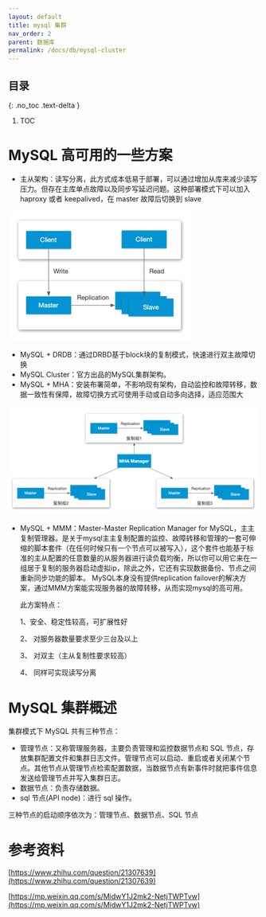 ```yaml
---
layout: default
title: mysql 集群
nav_order: 2
parent: 数据库
permalink: /docs/db/mysql-cluster
---
```


## 目录

{: .no_toc .text-delta }

1. TOC



# MySQL 高可用的一些方案

- 主从架构：读写分离，此方式成本低易于部署，可以通过增加从库来减少读写压力。但存在主库单点故障以及同步写延迟问题。这种部署模式下可以加入 haproxy 或者 keepalived，在 master 故障后切换到 slave

<img src="../../pics/image-20200628213440771.png" alt="image-20200628213440771" style="zoom:50%;" />

- MySQL + DRDB：通过DRBD基于block块的复制模式，快速进行双主故障切换
- MySQL Cluster：官方出品的MySQL集群架构。
- MySQL + MHA：安装布署简单，不影响现有架构，自动监控和故障转移，数据一致性有保障，故障切换方式可使用手动或自动多向选择，适应范围大

<img src="../../pics/image-20200628171839891.png" alt="image-20200628171839891" style="zoom:50%;" />

- MySQL + MMM：Master-Master Replication Manager for MySQL，主主复制管理器。是关于mysql主主复制配置的监控、故障转移和管理的一套可伸缩的脚本套件（在任何时候只有一个节点可以被写入），这个套件也能基于标准的主从配置的任意数量的从服务器进行读负载均衡，所以你可以用它来在一组居于复制的服务器启动虚拟ip，除此之外，它还有实现数据备份、节点之间重新同步功能的脚本。
  MySQL本身没有提供replication failover的解决方案，通过MMM方案能实现服务器的故障转移，从而实现mysql的高可用。

  此方案特点：

  1、安全、稳定性较高，可扩展性好

  2、 对服务器数量要求至少三台及以上

  3、 对双主（主从复制性要求较高）

  4、 同样可实现读写分离



# MySQL 集群概述



集群模式下 MySQL 共有三种节点：

- 管理节点：又称管理服务器，主要负责管理和监控数据节点和 SQL 节点，存放集群配置文件和集群日志文件。管理节点可以启动、重启或者关闭某个节点。其他节点从管理节点检索配置数据，当数据节点有新事件时就把事件信息发送给管理节点并写入集群日志。
- 数据节点：负责存储数据。
- sql 节点(API node)：进行 sql 操作。



三种节点的启动顺序依次为：管理节点、数据节点、SQL 节点



# 参考资料

[https://www.zhihu.com/question/21307639](https://www.zhihu.com/question/21307639)

[https://mp.weixin.qq.com/s/MidwY1J2mk2-NetjTWPTvw](https://mp.weixin.qq.com/s/MidwY1J2mk2-NetjTWPTvw)